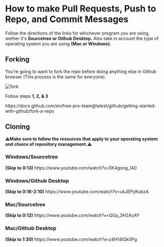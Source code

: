 <h1>How to make Pull Requests, Push to Repo, and Commit Messages</h1>
<p>Follow the directions of the links for whichever program you are using, wether it's <b>Sourcetree or Github Desktop.</b> Also take in account the type of operating
system you are using <b>(Mac or Windows).</b></p>
<h2> Forking </h2>
<p>You're going to want to fork the repo before doing anything else in Github browser (This process is the same for everyone).</p>

![fork](https://user-images.githubusercontent.com/55995794/95892960-4838df00-0d55-11eb-97c2-1b950821274a.png)
<p>Follow steps <b> 1, 2, & 3</b></p>
https://docs.github.com/en/free-pro-team@latest/github/getting-started-with-github/fork-a-repo


<h2> Cloning </h2>
<p><b>⚠Make sure to follow the resources that apply to your operating system and choice of repository management.⚠</b></p>

<h3>Windows/Sourcetree</h3>
<p><b>(Skip to 0:13)</b> https://www.youtube.com/watch?v=5K4gong_lA0</p>
<h3>Windows/Github Desktop</h3>
<p><b>(Skip to 0:16-2:10)</b> https://www.youtube.com/watch?v=ukJEPyKubzA</p>
<h3>Mac/Sourcetree</h3>
<p><b>(Skip to 0:12)</b> https://www.youtube.com/watch?v=QGp_3H2AcAY</p>
<h3>Mac/Github Desktop</h3>
<p><b>(Skip to 1:30)</b> https://www.youtube.com/watch?v=z4H14lQk0Pg</p>
